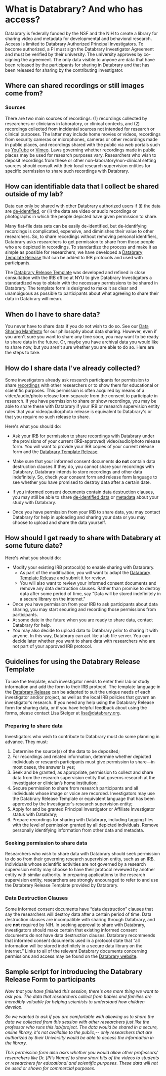 # What is Databrary? And who has access?

Databrary is federally funded by the NSF and the NIH to create a library for sharing video and metadata for developmental and behavioral research. Access is limited to Databrary Authorized Principal Investigators. To become authorized, a PI must sign the Databrary Investigator Agreement and must be verified by their university. The university approves by co-signing the agreement. The only data visible to anyone are data that have been released by the participants for sharing in Databrary and that has been released for sharing by the contributing investigator. 

## Where can shared recordings or still images come from?
### Sources 

There are two main sources of recordings: (1) recordings collected by researchers or clinicians in laboratory, or clinical contexts, and (2) recordings collected from incidental sources not intended for research or clinical purposes. The latter may include home movies or videos, recordings from security cameras or microphones, cameras or other recordings made in public places, and recordings shared with the public via web portals such as [YouTube](http://www.youtube.com) or [Vimeo](http://vimeo.com). Laws governing whether recordings made in public places may be used for research purposes vary. Researchers who wish to deposit recordings from these or other non-laboratory/non-clinical setting sources should consult with their local research supervision entities for specific permission to share such recordings with Databrary.

## How can identifiable data that I collect be shared outside of my lab?

Data can only be shared with other Databrary authorized users if (i) the data are [de-identified](definitions.md#de-identified-data), or (ii) the data are video or audio recordings or photographs in which the people depicted have given permission to share. 

Many flat-file data sets can be easily de-identified, but de-identifying recordings is complicated, expensive, and diminishes their value to other researchers. So, to share recordings without removing personal identifiers, Databrary asks researchers to get permission to share from those people who are depicted in recordings. To standardize the process and make it as simple as possible for researchers, we have developed a [Databrary Template Release](release-template.md) that can be added to IRB protocols and used with participants.

The [Databrary Release Template](release-template.md) was developed and refined in close consultation with the IRB office at NYU to give Databrary Investigators a standardized way to obtain with the necessary permissions to be shared in Databrary. The template form is designed to make it as clear and unambiguous as possible to participants about what agreeing to share their data in Databrary will mean.

## When do I have to share data?

You never have to share data if you do not wish to do so. See our [Data Sharing Manifesto](data-sharing-manifesto.md) for our philosophy about data sharing. However, even if you aren't sure you want to share any time soon, you may want to be ready to share data in the future. Or, maybe you have archival data you would like to share now, but you aren't sure whether you are able to do so. Here are the steps to take. 

## How do I share data I've already collected?

Some investigators already ask research participants for permission to share [recordings](definitions.md#recordings) with other researchers or to show them for educational or scientific purposes. This permission is often acquired by means of a video/audio/photo release form separate from the consent to participate in research. If you have permission to share or show recordings, you may be able to share these with Databrary if your IRB or research supervision entity rules that your video/audio/photo release is equivalent to Databrary's or that you require no such release to share. 

Here's what you should do:

- Ask your IRB for permission to share recordings with Databrary under the provisions of your current (IRB-approved) video/audio/photo release form. You will want to provide your IRB copies of your current release form and the [Databrary Template Release](release-template.md).

- Make sure that your informed consent documents **do not** contain data destruction clauses.If they do, you cannot share your recordings with Databrary. Databrary intends to store recordings and other data indefinitely. So, check your consent form and release form language to see whether you have promised to destroy data after a certain date. 

- If you informed consent documents contain data destruction clauses, you may still be able to share [de-identified data](definitions.md#de-identified-data) or [metadata](definitions.md#metadata) about your study with Databrary.

- Once you have permission from your IRB to share data, you may contact Databrary for help in uploading and sharing your data or you may choose to upload and share the data yourself.

## How should I get ready to share with Databrary at some future date?

Here's what you should do:

- Modify your existing IRB protocol(s) to enable sharing with Databrary. 
	- As part of the modification, you will want to adapt the [Databrary Template Release](release-template.md) and submit it for review.
	- You will also want to review your informed consent documents and remove any data destruction clauses. Rather than promise to destroy data after some period of time, say "Data will be stored indefinitely in a secure library on the internet."
- Once you have permission from your IRB to ask participants about data sharing, you may start securing and recording those permissions from participants.
- At some date in the future when you are ready to share data, contact Databrary for help. 
- You may also decide to upload data to Databrary *prior* to sharing it with anyone. In this way, Databrary can act like a lab file server. You can decide later whether you want to share data with researchers who are not part of your approved IRB protocol.

## Guidelines for using the Databrary Release Template 

To use the template, each investigator needs to enter their lab or study information and add the form to their IRB protocol. The template language in the [Databrary Release](release-template.md) can be adapted to suit the unique needs of each investigator and/or project, as well as the local IRB policies that govern an investigator’s research. If you need any help using the Databrary Release form for sharing data, or if you have helpful feedback about using the forms, please contact Lisa Steiger at <lisa@databrary.org>. 

### Preparing to share data

Investigators who wish to contribute to Databrary must do some planning in advance. They must:
 
1.	Determine the source(s) of the data to be deposited;
2.	For recordings and related information, determine whether depicted individuals or research participants must give permission to share—in most cases, the answer is yes;
3.	Seek and be granted, as appropriate, permission to collect and share data from the research supervision entity that governs research at the investigator or clinician’s home institution;
4.	Secure permission to share from research participants and all individuals whose image or voice are recorded. Investigators may use the Databrary Release Template or equivalent language that has been approved by the Investigator's research supervision entity;
5.	Apply for and be granted Principal Investigator or Affiliate Investigator status with Databrary;
6.	Prepare recordings for sharing with Databrary, including tagging files with the level of permission granted by all depicted individuals. Remove personally identifying information from other data and metadata.

### Seeking permission to share data
Researchers who wish to share data with Databrary should seek permission to do so from their governing research supervision entity, such as an IRB. Individuals whose scientific activities are not governed by a research supervision entity may choose to have their protocol reviewed by another entity with similar authority. In preparing applications to the research supervision entity, researchers are strongly encouraged to refer to and use the Databrary Release Template provided by Databrary. 
### Data Destruction Clauses
Some informed consent documents have “data destruction” clauses that say the researchers will destroy data after a certain period of time. Data destruction clauses are incompatible with sharing through Databrary, and are **not** required by NIH. In seeking approval to share with Databrary, investigators should make certain that existing informed consent documents do not have data destruction clauses. Databrary recommends that informed consent documents used in a protocol state that “all information will be stored indefinitely in a secure data library on the internet.”
Links to all of the relevant Databrary documents concerning permissions and access may be found on the [Databrary website](http://databrary.org/about/#policies).


## Sample script for introducing the Databrary Release Form to participants

*Now that you have finished this session, there's one more thing we want to ask you. The data that researchers collect from babies and families are incredibly valuable for helping scientists to understand how children develop.* 

*So we wanted to ask if you are comfortable with allowing us to share the data we collected from this session with other researchers just like the professor who runs this lab/project. The data would be shared in a secure, online library, it's not available to the public,-- only researchers that are authorized by their University would be able to access the information in the library.*

*This permission form also asks whether you would allow other professors/ researchers like Dr. [PI’s Name] to show short bits of the videos to students or researchers for educational and scientific purposes. These data will not be used or shown for commercial purposes.*

